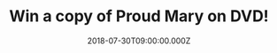 ---
campaign-uuid: "c-d4b38bf2-2445-473c-9429-1b39e30ac5a9"
type: "Competition"
category: "Gifts"
date: "2018-07-30T09:00:00.000Z"
end-date: "2018-08-30T23:59:00.000Z"
disable-form: false
is_promoted: true
has_entry_page: true
title: "Win a copy of Proud Mary on DVD!"
competition-description: "<p>Calling all Taraji Penda Henson fans! To celebrate the\
  \ release of her brand new movie Proud Mary on DVD, we have managed to get our hands\
  \ on 3 copies of the DVD to give away to 3 lucky NME AAA members!</p>\r\n<p>Weekend\
  \ = SORTED!</p>"
hero-header: "Win a copy of Proud Mary on DVD!"
terms-confirmation: "N/A"
banner-img: "https://assets.expresslyapp.com/asset-26d87b92-dc1b-4872-8972-81348fbb544d.jpg"
logo-left-href: "aaa.nme.com"
logo-left-image: "https://assets.expresslyapp.com/asset-3f511f79-3ce9-4152-aba6-68c7a453c933.jpg"
logo-left-title: "NME AAA"
bg-image-hero: "https://assets.expresslyapp.com/asset-088158a4-1c67-470a-98f0-87e7ac7e2bcd.jpg"
bg-image-first: "https://assets.expresslyapp.com/asset-3bf610bc-18a2-4946-8f85-115a24ca4bce.jpg"
bg-image-second: "https://assets.expresslyapp.com/asset-76d61bfc-02d5-4736-ae32-b2194f7a22f6.jpg"
section1-content: "<p>Lethal, professional hit-woman Mary (Taraji P. Henson) works\
  \ for the most notorious crime family in town.\_When Mary shoots a protected mobster\
  \ in order to save a young boy, she must take on a rogues’ gallery of crime figures,\
  \ from the Russian Mafia to those closest to her, including her former lover.</p>\r\
  \n<p>Armed with her wits and a closet full of guns Mary must do whatever it takes\
  \ to be the last woman standing in this energetic and explosive action thriller.</p>\_"
section2-content: "<p>Proud Mary is out on DVD on 30th July and is packed with exclusive\
  \ features including Mary’s World, The Beginning of the End, If Looks Could Kill\
  \ & many more!.</p> \r\n<p>This Proud Mary on DVD release from Sony Pictures Home\
  \ Entertainment is the best plan for your weekend! Think no more and enter the form\
  \ below for a chance to win one of 3 copies of this amazing DVD!</p>\r\n<p>Good\
  \ luck!</p>"
entry-title: "Win a copy of Proud Mary on DVD!"
entry-content: "Enter the draw to win a copy of Proud Mary on DVD!  by completing\
  \ the form below before 23:59 on 30th of August 2018."
has-winner: false
prize-description: "A copy of Proud Mary on DVD!"
special-conditions: "Multiple entries are allowed up to one every day."
---
